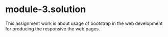 # module-3.solution
This assignment work is about usage of bootstrap in the web development for producing the responsive the web pages.
